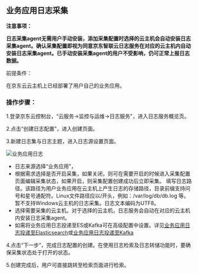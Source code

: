 ## 业务应用日志采集

**注意事项：**

**日志采集agent无需用户手动安装，添加采集配置时选择的云主机会自动安装日志采集agent。确认采集配置即视为同意京东智联云日志服务在对应的云主机内自动安装日志采集agent。已手动安装采集agent的用户不受影响，仍可正常上报日志数据。**

前提条件：

在京东云云主机上已经部署了用户自己的业务应用。

### 操作步骤：

1.登录京东云控制台，“云服务->监控与运维->日志服务"，进入日志服务概览页。

2.点击“创建日志配置”，进入创建页面。

3.新建日志集与日志主题，进入日志源设置页面。

![业务应用日志](https://raw.githubusercontent.com/jdcloudcom/cn/zhangwenjie-only/image/LogService/LogCollection/customLog01.png)

- 日志来源选择“业务应用”，
- 根据需求选择是否开启采集，如果关闭，则可在需要开启的时候进入采集配置页面编辑采集状态，如果开启，则采集配置创建成功后立即采集。
填写日志路径。该路径为用户业务应用在云主机上产生日志的存储路径，目录前缀支持问号和星号通配符。Linux文件路径应以/开头，例如：/var/log/db/db.log 等。暂不支持Windows云主机的日志采集。日志文本编码为UTF8。
- 选择需要采集的云主机。对于选择的云主机，日志服务会自动在对应的云主机内安装日志采集agent。
- 如需将业务应用日志投递至ES或Kafka可在高级配置中设置。详见[业务应用日志投递至Elasticsearch](https://docs.jdcloud.com/cn/log-service/logtoes)或[业务应用日志投递至Kafka](https://docs.jdcloud.com/cn/log-service/logtokafka)

4.点击“下一步”，完成日志配置的创建。在使用日志检索及日志转储功能时，要确保采集状态处于打开的状态。

5.创建完成后，用户可直接跳转至检索页面进行检索。



